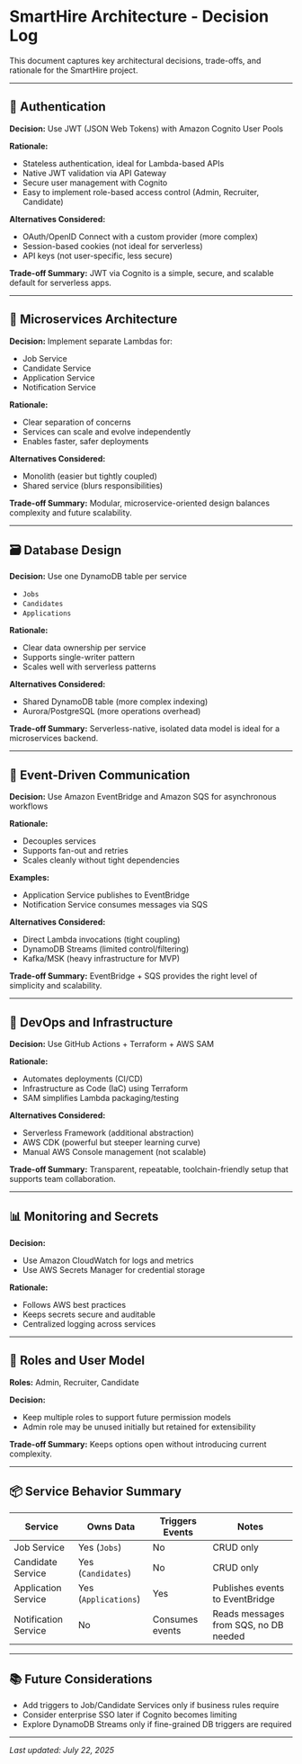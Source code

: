 # SmartHire Architecture - Decision Log

This document captures key architectural decisions, trade-offs, and rationale for the SmartHire project.

---

## 🔐 Authentication

**Decision:** Use JWT (JSON Web Tokens) with Amazon Cognito User Pools

**Rationale:**
- Stateless authentication, ideal for Lambda-based APIs
- Native JWT validation via API Gateway
- Secure user management with Cognito
- Easy to implement role-based access control (Admin, Recruiter, Candidate)

**Alternatives Considered:**
- OAuth/OpenID Connect with a custom provider (more complex)
- Session-based cookies (not ideal for serverless)
- API keys (not user-specific, less secure)

**Trade-off Summary:** JWT via Cognito is a simple, secure, and scalable default for serverless apps.

---

## 🧩 Microservices Architecture

**Decision:** Implement separate Lambdas for:
- Job Service
- Candidate Service
- Application Service
- Notification Service

**Rationale:**
- Clear separation of concerns
- Services can scale and evolve independently
- Enables faster, safer deployments

**Alternatives Considered:**
- Monolith (easier but tightly coupled)
- Shared service (blurs responsibilities)

**Trade-off Summary:** Modular, microservice-oriented design balances complexity and future scalability.

---

## 🗃️ Database Design

**Decision:** Use one DynamoDB table per service
- `Jobs`
- `Candidates`
- `Applications`

**Rationale:**
- Clear data ownership per service
- Supports single-writer pattern
- Scales well with serverless patterns

**Alternatives Considered:**
- Shared DynamoDB table (more complex indexing)
- Aurora/PostgreSQL (more operations overhead)

**Trade-off Summary:** Serverless-native, isolated data model is ideal for a microservices backend.

---

## 📩 Event-Driven Communication

**Decision:** Use Amazon EventBridge and Amazon SQS for asynchronous workflows

**Rationale:**
- Decouples services
- Supports fan-out and retries
- Scales cleanly without tight dependencies

**Examples:**
- Application Service publishes to EventBridge
- Notification Service consumes messages via SQS

**Alternatives Considered:**
- Direct Lambda invocations (tight coupling)
- DynamoDB Streams (limited control/filtering)
- Kafka/MSK (heavy infrastructure for MVP)

**Trade-off Summary:** EventBridge + SQS provides the right level of simplicity and scalability.

---

## 🔧 DevOps and Infrastructure

**Decision:** Use GitHub Actions + Terraform + AWS SAM

**Rationale:**
- Automates deployments (CI/CD)
- Infrastructure as Code (IaC) using Terraform
- SAM simplifies Lambda packaging/testing

**Alternatives Considered:**
- Serverless Framework (additional abstraction)
- AWS CDK (powerful but steeper learning curve)
- Manual AWS Console management (not scalable)

**Trade-off Summary:** Transparent, repeatable, toolchain-friendly setup that supports team collaboration.

---

## 📊 Monitoring and Secrets

**Decision:**
- Use Amazon CloudWatch for logs and metrics
- Use AWS Secrets Manager for credential storage

**Rationale:**
- Follows AWS best practices
- Keeps secrets secure and auditable
- Centralized logging across services

---

## 👤 Roles and User Model

**Roles:** Admin, Recruiter, Candidate

**Decision:**
- Keep multiple roles to support future permission models
- Admin role may be unused initially but retained for extensibility

**Trade-off Summary:** Keeps options open without introducing current complexity.

---

## 📦 Service Behavior Summary

| Service             | Owns Data     | Triggers Events | Notes                                    |
|---------------------|---------------|------------------|------------------------------------------|
| Job Service         | Yes (`Jobs`)  | No               | CRUD only                                 |
| Candidate Service   | Yes (`Candidates`) | No         | CRUD only                                 |
| Application Service | Yes (`Applications`) | Yes     | Publishes events to EventBridge           |
| Notification Service| No            | Consumes events  | Reads messages from SQS, no DB needed     |

---

## 📚 Future Considerations

- Add triggers to Job/Candidate Services only if business rules require
- Consider enterprise SSO later if Cognito becomes limiting
- Explore DynamoDB Streams only if fine-grained DB triggers are required

---

*Last updated: July 22, 2025*

